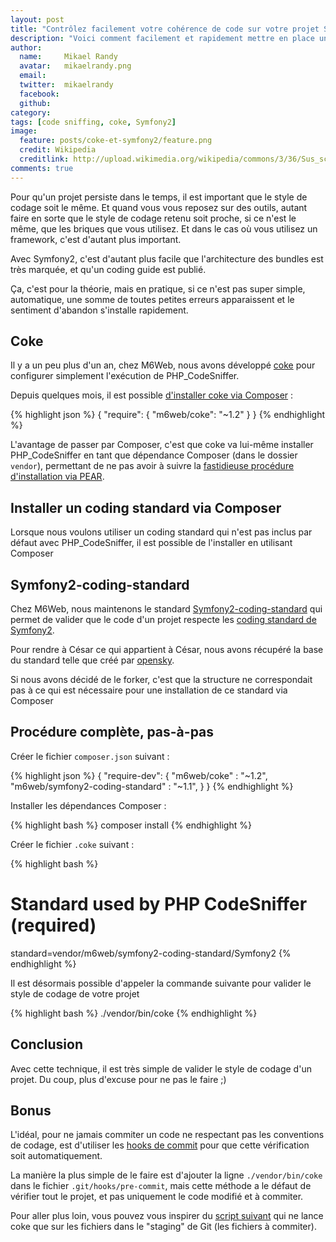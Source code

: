 ```yaml
---
layout: post
title: "Contrôlez facilement votre cohérence de code sur votre projet Symfony2 avec coke"
description: "Voici comment facilement et rapidement mettre en place un système de contrôle de la cohérence du code d'un projet Symfony2 avec coke"
author:
  name:     Mikael Randy
  avatar:   mikaelrandy.png
  email:
  twitter:  mikaelrandy
  facebook:
  github:
category:
tags: [code sniffing, coke, Symfony2]
image:
  feature: posts/coke-et-symfony2/feature.png
  credit: Wikipedia
  creditlink: http://upload.wikimedia.org/wikipedia/commons/3/36/Sus_scrofa_piglet.jpg
comments: true
---
```


Pour qu'un projet persiste dans le temps, il est important que le style de codage soit le même. Et quand vous vous reposez sur des outils, autant faire en sorte que le style de codage retenu soit proche, si ce n'est le même, que les briques que vous utilisez. Et dans le cas où vous utilisez un framework, c'est d'autant plus important.

Avec Symfony2, c'est d'autant plus facile que l'architecture des bundles est très marquée, et qu'un coding guide est publié.

Ça, c'est pour la théorie, mais en pratique, si ce n'est pas super simple, automatique, une somme de toutes petites erreurs apparaissent et le sentiment d'abandon s'installe rapidement.

## Coke

Il y a un peu plus d'un an, chez M6Web, nous avons développé [coke](/coke-pour-bien-sniffer-son-code/) pour configurer simplement l'exécution de PHP_CodeSniffer.

Depuis quelques mois, il est possible [d'installer coke via Composer](https://github.com/M6Web/Coke/pull/4) :

{% highlight json %}
{
  "require": {
    "m6web/coke": "~1.2"
  }
}
{% endhighlight %}

L'avantage de passer par Composer, c'est que coke va lui-même installer PHP_CodeSniffer en tant que dépendance Composer (dans le dossier `vendor`), permettant de ne pas avoir à suivre la [fastidieuse procédure d'installation via PEAR](http://pear.php.net/manual/en/guide.users.commandline.installing.php).

## Installer un coding standard via Composer

Lorsque nous voulons utiliser un coding standard qui n'est pas inclus par défaut avec PHP_CodeSniffer, il est possible de l'installer en utilisant Composer

## Symfony2-coding-standard

Chez M6Web, nous maintenons le standard [Symfony2-coding-standard](https://github.com/M6Web/Symfony2-coding-standard) qui permet de valider que le code d'un projet respecte les [coding standard de Symfony2](http://symfony.com/doc/current/contributing/code/standards.html).

Pour rendre à César ce qui appartient à César, nous avons récupéré la base du standard telle que créé par [opensky](https://github.com/opensky).

Si nous avons décidé de le forker, c'est que la structure ne correspondait pas à ce qui est nécessaire pour une installation de ce standard via Composer

## Procédure complète, pas-à-pas

Créer le fichier `composer.json` suivant :

{% highlight json %}
{
  "require-dev": {
    "m6web/coke"                       : "~1.2",
    "m6web/symfony2-coding-standard"   : "~1.1",
  }
}
{% endhighlight %}

Installer les dépendances Composer :

{% highlight bash %}
composer install
{% endhighlight %}

Créer le fichier `.coke` suivant :

{% highlight bash %}
# Standard used by PHP CodeSniffer (required)
standard=vendor/m6web/symfony2-coding-standard/Symfony2
{% endhighlight %}

Il est désormais possible d'appeler la commande suivante pour valider le style de codage de votre projet

{% highlight bash %}
./vendor/bin/coke
{% endhighlight %}

## Conclusion

Avec cette technique, il est très simple de valider le style de codage d'un projet. Du coup, plus d'excuse pour ne pas le faire ;)

## Bonus

L'idéal, pour ne jamais commiter un code ne respectant pas les conventions de codage, est d'utiliser les [hooks de commit](http://git-scm.com/book/en/Customizing-Git-Git-Hooks) pour que cette vérification soit automatiquement.

La manière la plus simple de le faire est d'ajouter la ligne `./vendor/bin/coke` dans le fichier `.git/hooks/pre-commit`, mais cette méthode a le défaut de vérifier tout le projet, et pas uniquement le code modifié et à commiter.

Pour aller plus loin, vous pouvez vous inspirer du [script suivant](https://gist.github.com/JJK801/5867810) qui ne lance coke que sur les fichiers dans le "staging" de Git (les fichiers à commiter).


